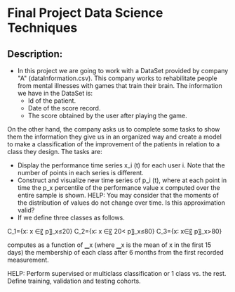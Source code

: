 # Final Project Data Science Techniques

## Description:
- In this project we are going to work with a DataSet provided by company "A" (dataInformation.csv). This company works to rehabilitate people from mental illnesses with games that train their brain. The information we have in the DataSet is:
    - Id of the patient.
    - Date of the score record.
    - The score obtained by the user after playing the game.

On the other hand, the company asks us to complete some tasks to show them the information they give us in an organized way and create a model to make a classification of the improvement of the patients in relation to a class they design. The tasks are:

- Display the performance time series x_i (t) for each user i. Note that the number of points in each series is different.
- Construct and visualize new time series of p_i (t), where at each point in time the p_x percentile of the performance value x computed over the entire sample is shown. 
HELP: You may consider that the moments of the distribution of values do not change over time. Is this approximation valid?
- If we define three classes as follows.

C_1={x∶ x ∈〖 p〗_x≤20} C_2={x∶ x ∈〖 20< p〗_x≤80} C_3={x∶ x∈〖 p〗_x>80}

computes as a function of ▁x (where ▁x is the mean of x in the first 15 days) the membership of each class after 6 months from the first recorded measurement. 

HELP: Perform supervised or multiclass classification or 1 class vs. the rest. Define training, validation and testing cohorts.
